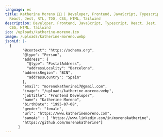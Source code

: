 ```yaml
---
language: es
title: Katherine Moreno 👩‍💻 | Developer, Frontend, JavaScript, Typescript,
  React, Jest, RTL, TDD, CSS, HTML, Tailwind
description: Developer, Frontend, JavaScript, Typescript, React, Jest, RTL, TDD,
  CSS, HTML, Tailwind
ico: /uploads/katherine-moreno.ico
image: /uploads/katherine-moreno.webp
jsonLd: |-
  {
        "@context": "https://schema.org",
        "@type": "Person",
        "address": {
          "@type": "PostalAddress",
          "addressLocality": "Barcelona",
  		"addressRegion": "BCN",
          "addressCountry": "Spain"
        },
        "email": "morenokatherine17@gmail.com",
        "image": "/uploads/katherine-moreno.webp",
        "jobTitle": "Frontend Developer",
        "name": "Katherine Moreno",
        "birthDate": "1995-07-08",
        "gender": "female",
        "url": "https://www.katherinemoreno.com",
  	    "sameAs" : [ "https://www.linkedin.com/in/morenokatherine",
        "https://github.com/morenokatherine"]
      }
---
```

